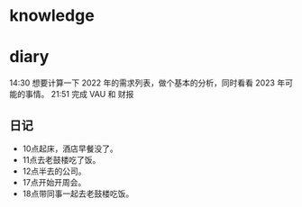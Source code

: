 # knowledge


# diary

14:30 想要计算一下 2022 年的需求列表，做个基本的分析，同时看看 2023 年可能的事情。
21:51 完成 VAU 和 财报

## 日记
- 10点起床，酒店早餐没了。
- 11点去老鼓楼吃了饭。
- 12点半去的公司。
- 17点开始开周会。
- 18点带同事一起去老鼓楼吃饭。
